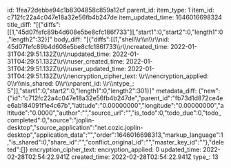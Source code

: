 id: 1fea72debbe94c1b8304858c859a12cf
parent_id: 
item_type: 1
item_id: c712fc22a4c047e18a32e56fb4b247de
item_updated_time: 1646016698324
title_diff: "[{\"diffs\":[[1,\"45d07fefc89b4d608e5be8cfc186f733\"]],\"start1\":0,\"start2\":0,\"length1\":0,\"length2\":32}]"
body_diff: "[{\"diffs\":[[1,\"shell\\\r\\\n\\\r\\\nid: 45d07fefc89b4d608e5be8cfc186f733\\\r\\\ncreated_time: 2022-01-31T04:29:51.132Z\\\r\\\nupdated_time: 2022-01-31T04:29:51.132Z\\\r\\\nuser_created_time: 2022-01-31T04:29:51.132Z\\\r\\\nuser_updated_time: 2022-01-31T04:29:51.132Z\\\r\\\nencryption_cipher_text: \\\r\\\nencryption_applied: 0\\\r\\\nis_shared: 0\\\r\\\nparent_id: \\\r\\\ntype_: 5\"]],\"start1\":0,\"start2\":0,\"length1\":0,\"length2\":301}]"
metadata_diff: {"new":{"id":"c712fc22a4c047e18a32e56fb4b247de","parent_id":"fb73d1d872ce4ee6ab184091f1e4c67b","latitude":"0.00000000","longitude":"0.00000000","altitude":"0.0000","author":"","source_url":"","is_todo":0,"todo_due":0,"todo_completed":0,"source":"joplin-desktop","source_application":"net.cozic.joplin-desktop","application_data":"","order":1646016698313,"markup_language":1,"is_shared":0,"share_id":"","conflict_original_id":"","master_key_id":""},"deleted":[]}
encryption_cipher_text: 
encryption_applied: 0
updated_time: 2022-02-28T02:54:22.941Z
created_time: 2022-02-28T02:54:22.941Z
type_: 13